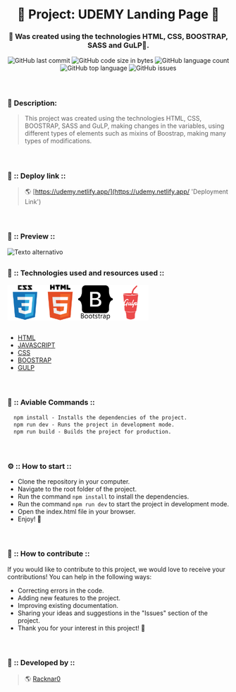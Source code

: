 <h1 align="center">🌟 Project: UDEMY Landing Page 🎨</h1>


<h3 align="center">📝 Was created using the technologies HTML, CSS, BOOSTRAP, SASS and GuLP🌟.</h3>


<div align="center">
  
![GitHub last commit](https://img.shields.io/github/last-commit/Racknar0/udemy)
![GitHub code size in bytes](https://img.shields.io/github/languages/code-size/Racknar0/udemy)
![GitHub language count](https://img.shields.io/github/languages/count/Racknar0/udemy)
![GitHub top language](https://img.shields.io/github/languages/top/Racknar0/udemy)
![GitHub issues](https://img.shields.io/github/issues/Racknar0/udemy)

</div>

<br>

## <h3>📄 **Description:**</h3>

> This project  was created using the technologies HTML, CSS, BOOSTRAP, SASS and GuLP, making changes in the variables, using different types of elements such as mixins of Boostrap, making many types of modifications.

<br>

## <h3>🚀 **:: Deploy link ::**</h3>

> 🌎 [https://udemy.netlify.app/](https://udemy.netlify.app/ 'Deployment Link')

<br>

## <h3>📄 **:: Preview ::**</h3>

<img src="./preview.gif" alt="Texto alternativo" width="400px">

<br>

## <h3>📄 **:: Technologies used and resources used ::**</h3>

<div style="display: flex; justify-content: start; align-items: center;">
      <img src="https://raw.githubusercontent.com/devicons/devicon/master/icons/css3/css3-original-wordmark.svg" alt="css3" width="80" height="80" /> 
      <img src="https://github.com/Racknar0/logos/blob/master/coleccion-logos/html5.png?raw=true" alt="css3" width="80" height="80" />
      <img src="https://raw.githubusercontent.com/devicons/devicon/master/icons/bootstrap/bootstrap-plain-wordmark.svg"
      alt="bootstrap" width="80" height="80" />
      <img src="https://raw.githubusercontent.com/Racknar0/logos/181ca6311c2bd5811614e50fb29a6c713bc4575e/coleccion-logos/gulp/gulp-plain.svg"
      alt="bootstrap" width="80" height="80" />
</div>

<br>

-   [HTML](https://developer.mozilla.org/es/docs/Web/HTML 'HTML')
-   [JAVASCRIPT](https://developer.mozilla.org/es/docs/Web/JavaScript 'JAVASCRIPT')
-   [CSS](https://developer.mozilla.org/es/docs/Web/CSS 'CSS')
-   [BOOSTRAP](https://getbootstrap.com/ 'BOOSTRAP')
-   [GULP](https://gulpjs.com/ 'GULP')

<br>

## <h3>🤖 **:: Aviable Commands ::**</h3>

      npm install - Installs the dependencies of the project.
      npm run dev - Runs the project in development mode.
      npm run build - Builds the project for production.

<br>

## <h3>⚙️ **:: How to start ::**</h3>

-   Clone the repository in your computer.
-   Navigate to the root folder of the project.
-   Run the command `npm install` to install the dependencies.
-   Run the command `npm run dev` to start the project in development mode.
-   Open the index.html file in your browser.
-   Enjoy! 🎉

<br>

## <h3>🤝 **:: How to contribute ::**</h3>

If you would like to contribute to this project, we would love to receive your contributions! You can help in the following ways:

-   Correcting errors in the code.
-   Adding new features to the project.
-   Improving existing documentation.
-   Sharing your ideas and suggestions in the "Issues" section of the project.
-   Thank you for your interest in this project! 🎉

<br>

## <h3>🤝 **:: Developed by ::**</h3>

> 🌎 [Racknar0](https://github.com/Racknar0 'Deployment Link')
